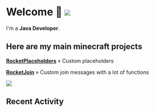 # Welcome 👋 ![](https://hit.yhype.me/github/profile?user_id=69311874)

I'm a **Java Developer**.

## Here are my main minecraft projects

**[RocketPlaceholders](https://github.com/Lorenzo0111/RocketPlaceholders)** » Custom placeholders

**[RocketJoin](https://github.com/Lorenzo0111/RocketJoin)** » Custom join messages with a lot of functions

[![](https://github-readme-stats.vercel.app/api?username=Lorenzo0111&show_icons=true&count_private=true)](https://github.com/Lorenzo0111)

## Recent Activity

<!--START_SECTION:activity-->
<!--END_SECTION:activity-->

[issueOpened]: https://github.com/Lorenzo0111/Lorenzo0111/raw/main/media/IssueOpened.svg
[issueClosed]: https://github.com/Lorenzo0111/Lorenzo0111/raw/main/media/IssueClosed.svg
[pullRequestOpened]: https://github.com/Lorenzo0111/Lorenzo0111/raw/main/media/PullRequestOpened.svg
[pullRequestClosed]: https://github.com/Lorenzo0111/Lorenzo0111/raw/main/media/PullRequestClosed.svg
[pullRequestMerged]: https://github.com/Lorenzo0111/Lorenzo0111/raw/main/media/PullRequestMerged.svg
[comment]: https://github.com/Lorenzo0111/Lorenzo0111/raw/main/media/Comment.svg